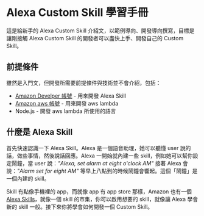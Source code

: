 # Alexa Custom Skill 學習手冊

這是給新手的 Alexa Custom Skill 介紹文，以範例導向、開發導向撰寫，目標是讓剛接觸 Alexa Custom Skill 的開發者可以盡快上手、開發自己的 Custom Skill。


## 前提條件

雖然是入門文，但開發所需要前提條件與技術並不會介紹，包括：

- [Amazon Develper 帳號](https://www.amazon.com/ap/register?openid.pape.max_auth_age=1&openid.return_to=https%3A%2F%2Fdeveloper.amazon.com%2Fap_login%2F68747470733A2F2F646576656C6F7065722E616D617A6F6E2E636F6D2F6564772F686F6D652E68746D6C.html&prevRID=7CPQ49X4WXMZ4654HAED&openid.identity=http%3A%2F%2Fspecs.openid.net%2Fauth%2F2.0%2Fidentifier_select&openid.assoc_handle=mas_dev_portal&openid.mode=checkid_setup&prepopulatedLoginId=&failedSignInCount=0&language=en_US&openid.claimed_id=http%3A%2F%2Fspecs.openid.net%2Fauth%2F2.0%2Fidentifier_select&pageId=amzn_developer_portal&openid.ns=http%3A%2F%2Fspecs.openid.net%2Fauth%2F2.0) - 用來開發 Alexa Skill
- [Amazon aws 帳號](https://www.amazon.com/ap/signin?openid.assoc_handle=aws&openid.return_to=https%3A%2F%2Fsignin.aws.amazon.com%2Foauth%3Fcoupled_root%3Dtrue%26response_type%3Dcode%26redirect_uri%3Dhttps%253A%252F%252Fconsole.aws.amazon.com%252Fconsole%252Fhome%253Fstate%253DhashArgs%252523%2526isauthcode%253Dtrue%26client_id%3Darn%253Aaws%253Aiam%253A%253A015428540659%253Auser%252Fhomepage&openid.mode=checkid_setup&openid.ns=http%3A%2F%2Fspecs.openid.net%2Fauth%2F2.0&openid.identity=http%3A%2F%2Fspecs.openid.net%2Fauth%2F2.0%2Fidentifier_select&openid.claimed_id=http%3A%2F%2Fspecs.openid.net%2Fauth%2F2.0%2Fidentifier_select&action=&disableCorpSignUp=&clientContext=&marketPlaceId=&poolName=&authCookies=&pageId=aws.login&siteState=registered%2CEN_US&accountStatusPolicy=P1&sso=&openid.pape.preferred_auth_policies=MultifactorPhysical&openid.pape.max_auth_age=120&openid.ns.pape=http%3A%2F%2Fspecs.openid.net%2Fextensions%2Fpape%2F1.0&server=%2Fap%2Fsignin%3Fie%3DUTF8&accountPoolAlias=&forceMobileApp=0&language=EN_US&forceMobileLayout=0&awsEmail=mnhung%40gmail.com) - 用來開發 aws lambda
- Node.js - 開發 aws lambda 所使用的語言

## 什麼是 Alexa Skill

首先快速認識一下 Alexa Skill。Alexa 是一個語音助理，她可以聽懂 user 說的話，做些事情，然後說話回應。Alexa 一開始就內建一些 skill，例如她可以幫你設定鬧鐘，當 user 說：*"Alexa, set alarm at eight o'clock AM"* 接著 Alexa 會說：*"Alarm set for eight AM"* 等早上八點到的時候鬧鐘會響起。這個「鬧鐘」是一個內建的 skill。

Skill 有點像手機裡的 app，而就像 app 有 app store 那樣，Amazon 也有一個 [Alexa Skills](https://www.amazon.com/b?node=13727921011)，就像一個 skill 的市集，你可以啟用想要的 skill，就像讓 Alexa 學會新的 skill 一般。接下來你將學會如何開發一個 Custom Skill。

##
